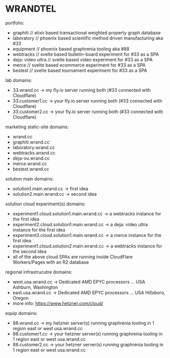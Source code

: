 WRANDTEL
========

portfolio:
- graphiti          // elixir based transactional weighted property graph database
- laboratory        // phoenix based scientific method driven manufacturing aka #33
- equipment         // phoenix based graphrenia tooling aka #88
- webtracks         // svelte based bulletin-board experiment for #33 as a SPA
- deja: video ultra // svelte based video experiment for #33 as a SPA
- merce             // svelte based ecommerce experiment for #33 as a SPA
- bestest           // svelte based tournament experiment for #33 as a SPA

lab domains:
- 33.wrand.cc -> my fly.io server running both (#33 connected with Cloudflare)
- 33.customer1.cc -> your fly.io server running both (#33 connected with Cloudflare)
- 33.customer2.cc -> your fly.io server running both (#33 connected with Cloudflare)

marketing static-site domains:
- wrand.cc
- graphiti.wrand.cc
- laboratory.wrand.cc
- webtracks.wrand.cc
- deja-vu.wrand.cc
- merce.wrand.cc
- bestest.wrand.cc

solution main domains:
- solution1.main.wrand.cc -> first idea
- solution2.main.wrand.cc -> second idea

solution cloud experiment(s) domains:
- experiment1.cloud.solution1.main.wrand.cc -> a webtracks instance for the first idea
- experiment2.cloud.solution1.main.wrand.cc -> a deja: video ultra instance for the first idea
- experiment3.cloud.solution1.main.wrand.cc -> a merce instance for the first idea
- experiment1.cloud.solution2.main.wrand.cc -> a webtracks instance for the second idea
- all of the above cloud SPAs are running inside CloudFlare Workers/Pages with an R2 database

regional infrastrucutre domains:
- west.usa.wrand.cc -> Dedicated AMD EPYC processors ... USA Ashburn, Washington
- east.usa.wrand.cc -> Dedicated AMD EPYC processors ... USA Hillsboro, Oregon
- more info: https://www.hetzner.com/cloud/

equip domains:
- 88.wrand.cc -> my hetzner server(s) running graphrenia tooling in 1 region east or west usa.wrand.cc
- 88.customer1.cc -> your hetzner server(s) running graphrenia tooling in 1 region east or west usa.wrand.cc
- 88.customer2.cc -> your hetzner server(s) running graphrenia tooling in 1 region east or west usa.wrand.cc
